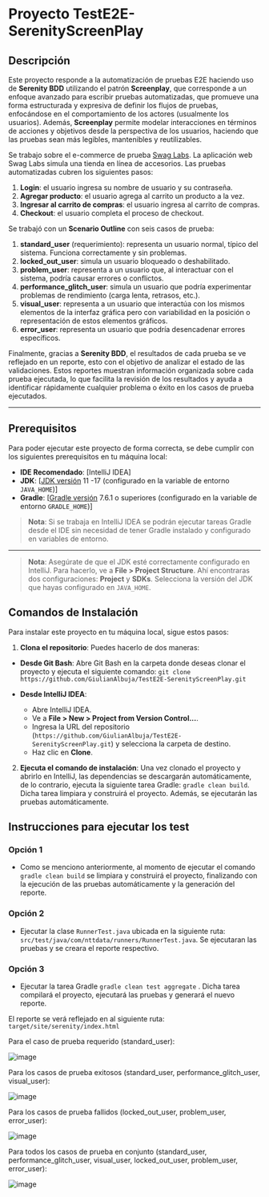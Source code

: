 
# Proyecto TestE2E-SerenityScreenPlay

## Descripción
Este proyecto responde a la automatización de pruebas E2E haciendo uso de  **Serenity BDD** utilizando el patrón **Screenplay**, que corresponde a un enfoque avanzado para escribir pruebas automatizadas, que promueve una forma estructurada y expresiva de definir los flujos de pruebas, enfocándose en el comportamiento de los actores (usualmente los usuarios). Además, **Screenplay** permite modelar interacciones en términos de acciones y objetivos desde la perspectiva de los usuarios, haciendo que las pruebas sean más legibles, mantenibles y reutilizables.

Se trabajo sobre el e-commerce de prueba [Swag Labs](https://www.saucedemo.com/). La aplicación web Swag Labs simula una tienda en línea de accesorios. Las pruebas automatizadas cubren los siguientes pasos: 

1. **Login**: el usuario ingresa su nombre de usuario y su contraseña.
2. **Agregar producto**: el usuario agrega al carrito un producto a la vez.
3. **Ingresar al carrito de compras**: el usuario ingresa al carrito de compras.
4. **Checkout**: el usuario completa el proceso de checkout.

Se trabajó con un **Scenario Outline** con seis casos de prueba:
1. **standard_user** (requerimiento): representa un usuario normal, típico del sistema. Funciona correctamente y sin problemas.
2. **locked_out_user**: simula un usuario bloqueado o deshabilitado.
3. **problem_user**: representa a un usuario que, al interactuar con el sistema, podría causar errores o conflictos.
4. **performance_glitch_user**: simula un usuario que podría experimentar problemas de rendimiento (carga lenta, retrasos, etc.).
5. **visual_user**: representa a un usuario que interactúa con los mismos elementos de la interfaz gráfica pero con variabilidad en la posición o representación de estos elementos gráficos.
6. **error_user**: representa un usuario que podría desencadenar errores específicos.

Finalmente, gracias a **Serenity BDD**, el resultados de cada prueba se ve reflejado en un reporte, esto con el objetivo de analizar el estado de las validaciones. Estos reportes muestran información organizada sobre cada prueba ejecutada, lo que facilita la revisión de los resultados y ayuda a identificar rápidamente cualquier problema o éxito en los casos de prueba ejecutados.

---

## Prerequisitos

Para poder ejecutar este proyecto de forma correcta, se debe cumplir con los siguientes prerequisitos en tu máquina local:

- **IDE Recomendado**: [IntelliJ IDEA]
- **JDK**: [[JDK versión](https://docs.aws.amazon.com/corretto/)  11 -17 (configurado en la variable de entorno `JAVA_HOME`)] 
- **Gradle**: [[Gradle versión](https://maven.apache.org/download.cgi) 7.6.1 o superiores (configurado en la variable de entorno `GRADLE_HOME`)]
> **Nota**: Si se trabaja en IntelliJ IDEA se podrán ejecutar tareas Gradle desde el IDE sin necesidad de tener Gradle instalado y configurado en variables de entorno.
---
> **Nota**: Asegúrate de que el JDK esté correctamente configurado en IntelliJ. Para hacerlo, ve a **File > Project Structure**. Ahí encontraras dos configuraciones: **Project** y **SDKs**. Selecciona la versión del JDK que hayas configurado en `JAVA_HOME`.
> 
## Comandos de Instalación

Para instalar este proyecto en tu máquina local, sigue estos pasos: 
1. **Clona el repositorio**: Puedes hacerlo de dos maneras: 
- **Desde Git Bash**: Abre Git Bash en la carpeta donde deseas clonar el proyecto y ejecuta el siguiente comando: ```git clone https://github.com/GiulianAlbuja/TestE2E-SerenityScreenPlay.git``` 

- **Desde IntelliJ IDEA**: 
	- Abre IntelliJ IDEA. 
	- Ve a **File > New > Project from Version Control...**. 
	- Ingresa la URL del repositorio (`https://github.com/GiulianAlbuja/TestE2E-SerenityScreenPlay.git`) y selecciona la carpeta de destino.
	 - Haz clic en **Clone**. 

2. **Ejecuta el comando de instalación**: Una vez clonado el proyecto y abrirlo en IntelliJ, las dependencias se descargarán automáticamente, de lo contrario, ejecuta la siguiente tarea Gradle: `gradle clean build`. Dicha tarea limpiara y construirá el proyecto. Además, se ejecutarán las pruebas automáticamente.

## Instrucciones para ejecutar los test
### Opción 1
- Como se menciono anteriormente, al momento de ejecutar el comando `gradle clean build` se limpiara y construirá el proyecto, finalizando con la ejecución de las pruebas automáticamente y la generación del reporte.
### Opción 2
 - Ejecutar la clase `RunnerTest.java` ubicada en la siguiente ruta: `src/test/java/com/nttdata/runners/RunnerTest.java`. Se ejecutaran las pruebas y se creara el reporte respectivo.
### Opción 3
- Ejecutar la tarea Gradle `gradle clean test aggregate` . Dicha tarea compilará el proyecto, ejecutará las pruebas y generará el nuevo reporte. 

El reporte se verá reflejado en al siguiente ruta: `target/site/serenity/index.html`


Para el caso de prueba requerido (standard_user): 

![image](https://github.com/user-attachments/assets/cbc13af8-d77b-4222-a4fa-a4e96676d393)


Para los casos de prueba exitosos (standard_user, performance_glitch_user, visual_user): 

![image](https://github.com/user-attachments/assets/37e69e6e-ad9b-4449-b8e2-d12ce3e95dac)


Para los casos de prueba fallidos (locked_out_user, problem_user, error_user):

![image](https://github.com/user-attachments/assets/fceeafbf-812d-4dc2-9978-65c86b252de8)


Para todos los casos de prueba en conjunto (standard_user, performance_glitch_user, visual_user, locked_out_user, problem_user, error_user):

![image](https://github.com/user-attachments/assets/fec03062-983d-4ca2-81a0-aa0875d416d1)
